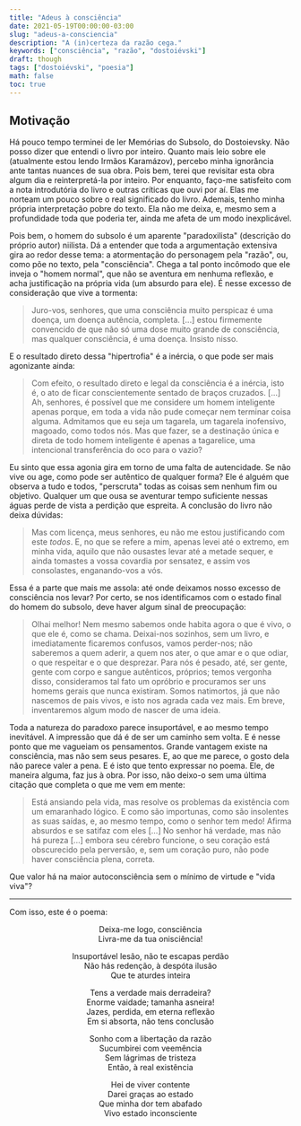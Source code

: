 ```yaml
---
title: "Adeus à consciência"
date: 2021-05-19T00:00:00-03:00
slug: "adeus-a-consciencia"
description: "A (in)certeza da razão cega."
keywords: ["consciência", "razão", "dostoiévski"]
draft: though
tags: ["dostoiévski", "poesia"]
math: false
toc: true
---
```


## Motivação

Há pouco tempo terminei de ler Memórias do Subsolo, do Dostoievsky. Não posso
dizer que entendi o livro por inteiro. Quanto mais leio sobre ele (atualmente
estou lendo Irmãos Karamázov), percebo minha ignorância ante tantas nuances de
sua obra. Pois bem, terei que revisitar esta obra algum dia e reinterpretá-la
por inteiro. Por enquanto, faço-me satisfeito com a nota introdutória do livro e
outras críticas que ouvi por aí. Elas me norteam um pouco sobre o real
significado do livro. Ademais, tenho minha própria interpretação pobre do texto.
Ela não me deixa, e, mesmo sem a profundidade toda que poderia ter, ainda me
afeta de um modo inexplicável.

Pois bem, o homem do subsolo é um aparente "paradoxilista" (descrição do próprio
autor) niilista. Dá a entender que toda a argumentação extensiva gira ao redor
desse tema: a atormentação do personagem pela "razão", ou, como põe no texto,
pela "consciência". Chega a tal ponto incômodo que ele inveja o "homem normal",
que não se aventura em nenhuma reflexão, e acha justificação na própria vida (um
absurdo para ele). É nesse excesso de consideração que vive a tormenta:

> Juro-vos, senhores, que uma consciência muito perspicaz é uma doença, um
> doença autência, completa.
> [...] estou firmemente convencido de que não só uma dose muito grande de
> consciência, mas qualquer consciência, é uma doença.  Insisto nisso.

E o resultado direto dessa "hipertrofia" é a inércia, o que pode ser mais
agonizante ainda:

> Com efeito, o resultado direto e legal da consciência é a inércia, isto é, o
> ato de ficar conscientemente sentado de braços cruzados.
> [...] Ah, senhores, é possível que me considere um homem inteligente apenas
> porque, em toda a vida não pude começar nem terminar coisa alguma. Admitamos
> que eu seja um tagarela, um tagarela inofensivo, magoado, como todos nós. Mas
> que fazer, se a destinação única e direta de todo homem inteligente é apenas a
> tagarelice, uma intencional transferência do oco para o vazio?

Eu sinto que essa agonia gira em torno de uma falta de autencidade. Se não vive
ou age, como pode ser autêntico de qualquer forma? Ele é alguém que observa a
tudo e todos, "perscruta" todas as coisas sem nenhum fim ou objetivo. Qualquer
um que ousa se aventurar tempo suficiente nessas águas perde de vista a perdição
que espreita. A conclusão do livro não deixa dúvidas:

> Mas com licença, meus senhores, eu não me estou justificando com este _todos_.
> E, no que se refere a mim, apenas levei até o extremo, em minha vida, aquilo
> que não ousastes levar até a metade sequer, e ainda tomastes a vossa covardia
> por sensatez, e assim vos consolastes, enganando-vos a vós.

Essa é a parte que mais me assola: até onde deixamos nosso excesso de
consciência nos levar? Por certo, se nos identificamos com o estado final do
homem do subsolo, deve haver algum sinal de preocupação:

> Olhai melhor! Nem mesmo sabemos onde habita agora o que é vivo, o que ele é,
> como se chama. Deixai-nos sozinhos, sem um livro, e imediatamente ficaremos
> confusos, vamos perder-nos; não saberemos a quem aderir, a quem nos ater, o
> que amar e o que odiar, o que respeitar e o que desprezar. Para nós é pesado,
> até, ser gente, gente com corpo e sangue autênticos, próprios; temos vergonha
> disso, consideramos tal fato um opróbrio e procuramos ser uns homems gerais
> que nunca existiram. Somos natimortos, já que não nascemos de pais vivos, e
> isto nos agrada cada vez mais. Em breve, inventaremos algum modo de nascer de
> uma ideia.

Toda a natureza do paradoxo parece insuportável, e ao mesmo tempo inevitável. A
impressão que dá é de ser um caminho sem volta. E é nesse ponto que me vagueiam
os pensamentos. Grande vantagem existe na consciência, mas não sem seus pesares.
E, ao que me parece, o gosto dela não parece valer a pena. E é isto que tento
expressar no poema. Ele, de maneira alguma, faz jus à obra. Por isso, não
deixo-o sem uma última citação que completa o que me vem em mente:

> Está ansiando pela vida, mas resolve os problemas da existência com um
> emaranhado lógico. E como são importunas, como são insolentes as suas saídas,
> e, ao mesmo tempo, como o senhor tem medo! Afirma absurdos e se satifaz com
> eles [...] No senhor há verdade, mas não há pureza [...] embora seu cérebro
> funcione, o seu coração está obscurecido pela perversão, e, sem um coração
> puro, não pode haver consciência plena, correta.

Que valor há na maior autoconsciência sem o mínimo de virtude e "vida viva"?

---

Com isso, este é o poema:

<div style="text-align: center">
Deixa-me logo, consciência<br>
Livra-me da tua onisciência!<br>

Insuportável lesão, não te escapas perdão<br>
Não hás redenção, à despóta ilusão<br>
Que te aturdes inteira<br>

Tens a verdade mais derradeira?<br>
Enorme vaidade; tamanha asneira!<br>
Jazes, perdida, em eterna reflexão<br>
Em si absorta, não tens conclusão<br>

Sonho com a libertação da razão<br>
Sucumbirei com veemência<br>
Sem lágrimas de tristeza<br>
Então, à real existência<br>

Hei de viver contente<br>
Darei graças ao estado<br>
Que minha dor tem abafado<br>
Vivo estado inconsciente<br>
</div>
